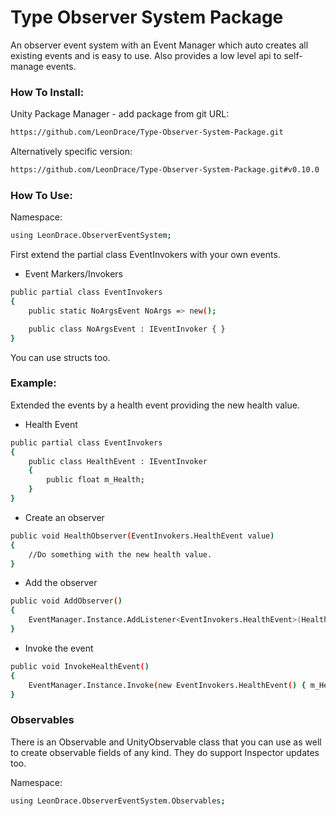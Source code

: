 # Type Observer System Package

An observer event system with an Event Manager which auto creates all existing events and is easy to use.
Also provides a low level api to self-manage events.

### How To Install:
Unity Package Manager - add package from git URL: 

```sh
https://github.com/LeonDrace/Type-Observer-System-Package.git
```

Alternatively specific version: 

```sh
https://github.com/LeonDrace/Type-Observer-System-Package.git#v0.10.0
```

### How To Use:

Namespace:
```sh
using LeonDrace.ObserverEventSystem;
```


First extend the partial class EventInvokers with your own events.

* Event Markers/Invokers
```sh
public partial class EventInvokers
{
	public static NoArgsEvent NoArgs => new();

	public class NoArgsEvent : IEventInvoker { }
}
```
You can use structs too.

### Example:

Extended the events by a health event providing the new health value.

* Health Event
```sh
public partial class EventInvokers
{
	public class HealthEvent : IEventInvoker
	{
		public float m_Health;
	}
}
```

* Create an observer
```sh
public void HealthObserver(EventInvokers.HealthEvent value)
{
	//Do something with the new health value.
}
```

* Add the observer
```sh
public void AddObserver()
{
	EventManager.Instance.AddListener<EventInvokers.HealthEvent>(HealthObserver);
}
```

* Invoke the event
```sh
public void InvokeHealthEvent()
{
	EventManager.Instance.Invoke(new EventInvokers.HealthEvent() { m_Health = 1 });
}
```

### Observables
There is an Observable<T> and UnityObservable<T> class that you can use as well to create observable fields of any kind.
They do support Inspector updates too.

Namespace:
```sh
using LeonDrace.ObserverEventSystem.Observables;
```
